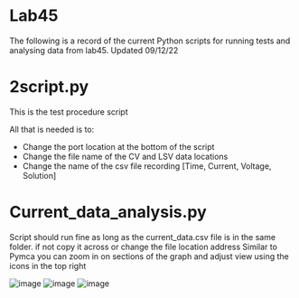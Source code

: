 # Lab45

The following is a record of the current Python scripts for running tests and analysing data from lab45.
Updated 09/12/22

# 2script.py
This is the test procedure script

All that is needed is to: 
  - Change the port location at the bottom of the script
  - Change the file name of the CV and LSV data locations
  - Change the name of the csv file recording [Time, Current, Voltage, Solution]
  
  
# Current_data_analysis.py
Script should run fine as long as the current_data.csv file is in the same folder. if not copy it across or change the file location address
Similar to Pymca you can zoom in on sections of the graph and adjust view using the icons in the top right

![image](https://user-images.githubusercontent.com/115980966/206751684-d760d272-6d0f-453a-b280-cc90e7678bba.png)
![image](https://user-images.githubusercontent.com/115980966/206751718-db0508fd-f229-4241-8664-d00197cb0031.png)
![image](https://user-images.githubusercontent.com/115980966/206751733-87b7c14e-5796-4ef8-bc71-86eaa81102b0.png)



